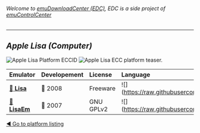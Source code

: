 ###### Welcome to [emuDownloadCenter (EDC)](https://github.com/PhoenixInteractiveNL/emuDownloadCenter/wiki/), EDC is a side project of [emuControlCenter](https://github.com/PhoenixInteractiveNL/emuControlCenter/wiki/)
***
## _Apple Lisa (Computer)_
![](https://raw.githubusercontent.com/wiki/PhoenixInteractiveNL/emuDownloadCenter/images_platform/ecc_lisa_cell.png "Apple Lisa Platform ECCID")
![](https://raw.githubusercontent.com/wiki/PhoenixInteractiveNL/emuDownloadCenter/images_platform/ecc_lisa_teaser.png "Apple Lisa ECC platform teaser.")

| Emulator | Developement | License | Language |
|:---------|:-------------|:--------|:---------|
| [:file_folder: **Lisa**](https://github.com/PhoenixInteractiveNL/emuDownloadCenter/wiki/Emulator-lisa#menu) | :red_circle: 2008 | Freeware | ![](https://raw.githubusercontent.com/wiki/PhoenixInteractiveNL/emuDownloadCenter/images_flags/icon_flag_EN_24.png |
| [:file_folder: **LisaEm**](https://github.com/PhoenixInteractiveNL/emuDownloadCenter/wiki/Emulator-lisaem#menu) | :red_circle: 2007 | GNU GPLv2 | ![](https://raw.githubusercontent.com/wiki/PhoenixInteractiveNL/emuDownloadCenter/images_flags/icon_flag_EN_24.png |

[:arrow_backward: Go to platform listing](https://github.com/PhoenixInteractiveNL/emuDownloadCenter/wiki/EDC-Platform-List)
